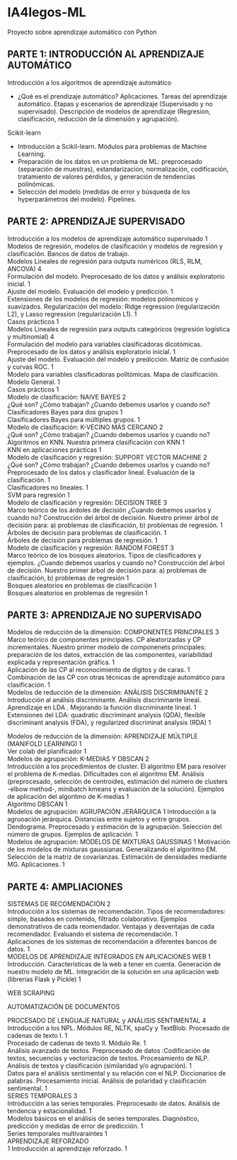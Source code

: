 # IA4legos-ML

Proyecto sobre aprendizaje automático con Python

## PARTE 1: INTRODUCCIÓN AL APRENDIZAJE AUTOMÁTICO		

Introducción a los algoritmos de aprendizaje automático

* ¿Qué es el prendizaje automático? Aplicaciones. Tareas del aprendizaje automático. Etapas y escenarios de aprendizaje (Supervisado y no supervisado). Descripción de modelos de aprendizaje (Regresion, clasificación, reducción de la dimensión y agrupación).	

Scikit-learn

* Introducción a Scikil-learn. Módulos para problemas de Machine Learning.		
*	Preparación de los datos en un problema de ML: preprocesado (separación de muestras), estandarización, normalización, codificación, tratamiento de valores pérdidos, y generación de tendencias polinómicas. 		
*	Selección del modelo (medidas de error y búsqueda de los hyperparámetros del modelo). Pipelines.		

## PARTE 2: APRENDIZAJE SUPERVISADO					

Introducción a los modelos de aprendizaje automático supervisado		1	Modelos de regresión, modelos de clasificación y modelos de regresión y clasificación. Bancos de datos de trabajo.		
Modelos Lineales de regresión para outputs numéricos (RLS, RLM, ANCOVA)		4			
			Formulación del modelo. Preprocesado de los datos y análisis exploratorio inicial.	1	
			Ajuste del modelo. Evaluación del modelo y predicción.	1	
			Extensiones de los modelos de regresión: modelos polinomicos y suavizados. Regularización del modelo: Ridge regression (regularización L2), y Lasso regression (regularización L1). 	1	
			Casos prácticos	1	
Modelos Lineales de regresión para outputs categóricos (regresión logística y multinomial)		4			
			Formulación del modelo para variables clasificadoras dicotómicas. Preprocesado de los datos y análisis exploratorio inicial.	1	
			Ajuste del modelo. Evaluación del modelo y predicción.  Matriz de confusión y curvas ROC.	1	
			Modelo para variables clasificadoras politómicas. Mapa de clasificación. Modelo General.	1	
			Casos prácticos	1	
Modelo de clasificación: NAIVE BAYES		2			
			¿Qué son? ¿Cómo trabajan? ¿Cuando debemos usarlos y cuando no? Clasificadores Bayes para dos grupos	1	
			Clasificadores Bayes para múltiples grupos.	1	
Modelo de clasificación: K-VECINO MÁS CERCANO		2			
			¿Qué son? ¿Cómo trabajan? ¿Cuando debemos usarlos y cuando no? Algoritmos en KNN. Nuestra primera clasificación con KNN	1	
			KNN en aplicaciones prácticas	1	
Modelo de clasificación y regresión: SUPPORT VECTOR MACHINE		2			
			¿Qué son? ¿Cómo trabajan? ¿Cuando debemos usarlos y cuando no? Preprocesado de los datos y clasificador lineal. Evaluación de la clasificación.	1	
			Clasificadores no lineales.	1	
			SVM para regresión	1	
Modelo de clasificación y regresión: DECISION TREE		3			
			Marco teórico de los árdoles de decisión ¿Cuando debemos usarlos y cuando no? Construcción del árbol de decisión. Nuestro primer árbol de decisión para: a) problemas de clasificación,  b) problemas de regresión. 	1	
			Árboles de decisión para problemas de clasificación.	1	
			Árboles de decisión para problemas de regresión.	1	
Modelo de clasificación y regresión: RANDOM FOREST		3			
			Marco teórico de los bosques aleatorios. Tipos de clasificadores y ejemplos. ¿Cuando debemos usarlos y cuando no? Construcción del árbol de decisión. Nuestro primer árbol de decisión para: a) problemas de clasificación, b) problemas de regresión	1	
			Bosques aleatorios en problemas de clasificación	1	
			Bosques aleatorios en problemas de regresión	1	
## PARTE 3: APRENDIZAJE NO SUPERVISADO					
Modelos de reducción de la dimensión: COMPONENTES PRINCIPALES		3			
			Marco teórico de componentes principales. CP aleatorizadas y CP incrementales. Nuestro primer modelo de componenets principales: preparación de los datos, extracción de las componentes, variabilidad explicada y representación gráfica. 	1	
			Aplicación de las CP al reconocimiento de digitos y de caras.	1	
			Combinación de las CP con otras técnicas de aprendizaje automático para clasificación.	1	
Modelos de reducción de la dimensión: ANÁLISIS DISCRIMINANTE		2			
			Introducción al análisis discriminante. Análisis discriminante lineal. Aprendizaje en LDA . Mejorando la función discriminante lineal.	1	
			Extensiones del LDA: quadratic discriminant analysis (QDA), flexible discriminant analysis (FDA), y regularized discriminat analysis (RDA)	1	
					
Modelos de reducción de la dimensión: APRENDIZAJE MÚLTIPLE (MANIFOLD LEARNING)		1			
			Ver colab del planificador	1	
Modelos de agrupación: K-MEDIAS Y DBSCAN		2			
			Introducción a los procedimientos de cluster. El algoritmo EM para resolver el problema de K-medias. Dificultades con el algoritmo EM. Análisis (preprocesado, selección de centroides, estimación del número de clusters -elbow method-, minibatch kmeans y evaluación de la solución). Ejemplos de aplicación del algoritmo de K-medias	1	
			Algoritmo DBSCAN	1	
Modelos de agrupación: AGRUPACIÓN JERÁRQUICA		1	Introducción a la agruoación jerárquica. Distancias entre sujetos y entre grupos. Dendograma. Preprocesado y estimación de la agrupación. Selección del número de grupos. Ejemplos de aplicación.	1	
Modelos de agrupación: MODELOS DE MIXTURAS GAUSSINAS		1	Motivación de los modelos de mixturas gaussianas. Generalizando el algoritmo EM. Selección de la matriz de covarianzas. Estimación de densidades mediante MG. Aplicaciones.	1	

## PARTE 4: AMPLIACIONES					

SISTEMAS DE RECOMENDACIÓN		2			
			Introducción a los sistemas de recomendación. Tipos de recomendadores: simple, basados en contenido, filtrado colaborativo. Ejemplos demonstrativos de cada reomendador. Ventajas y desventajas de cada recomendador. Evaluando el sistema de recomendación.	1	
			Aplicaciones de los sistemas de recomendación a diferentes bancos de datos.	1	
MODELOS DE APRENDIZAJE INTEGRADOS EN APLICACIONES WEB		1			
			Introducción. Características de la web a tener en cuenta. Generación de nuestro modelo de ML. Integración de la solución en una aplicación web (librerías Flask y Pickle)	1	
					
WEB SCRAPING					
					
AUTOMATIZACIÓN DE DOCUMENTOS					
					
PROCESADO DE LENGUAJE NATURAL y ANÁLISIS SENTIMENTAL		4			
			Introducción a los NPL. Módulos RE, NLTK, spaCy y TextBlob. Procesado de cadenas de texto I.	1	
			Procesado de cadenas de texto II. Módulo Re.	1	
			Análisis avanzado de textos. Preprocesado de datos :Codificación de textos, secuencias y vectorización de textos. Procesamiento de NLP. Análisis de textos y clasificación (similaridad y/o agrupación).	1	
			Datos para el análisis sentimental y su relación con el NLP. Diccionarios de palabras. Procesamiento inicial. Análisis de polaridad y clasificación sentimental.	1	
SERIES TEMPORALES		3			
			Introducción a las series temporales. Preprocesado de datos. Análisis de tendencia y estacionalidad. 	1	
			Modelos básicos en el análisis de series temporales. Diagnóstico, predicción y medidas de error de predicción.	1	
			Series temporales multivaraintes	1	
APRENDIZAJE REFORZADO					
		1	Introducción al aprendizaje reforzado.	1	

